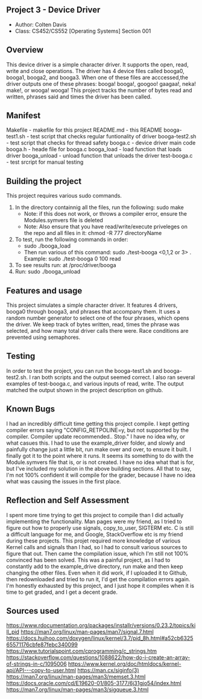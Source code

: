 ## Project 3 - Device Driver

* Author: Colten Davis
* Class: CS452/CS552 [Operating Systems] Section 001

## Overview
This device driver is a simple character driver. It supports the open, read, write and close operations. 
The driver has 4 device files called booga0, booga1, booga2, and booga3. When one of these files are 
acccessed,the driver outputs one of these phrases: booga! booga!, googoo! gaagaa!, neka! make!, or wooga! wooga!
This project tracks the number of bytes read and written, phrases said and times the driver has been called.
 

## Manifest
Makefile - makefile for this project
README.md - this README
booga-test1.sh - test script that checks regular funtionality of driver
booga-test2.sh - test script that checks for thread safety
booga.c - device driver main code
booga.h - heade file for booga.c
booga_load - load function that loads driver
booga_unload - unload function that unloads the driver
test-booga.c - test srcript for manual testing


## Building the project
This project requires various sudo commands.
1. In the directory containnig all the files, run the following: sudo make
   - Note: if this does not work, or throws a compiler error, ensure the Modules.symvers file is deleted
   - Note: Also ensure that you have read/write/execute priveleges on the repo and all files in it: chmod -R 777 directoryName
2. To test, run the following commands in order:
   - sudo ./booga_load
   - Then run various of this command: sudo ./test-booga <0,1,2 or 3> <num characters> <read or write>. Example: sudo ./test-booga 0 100 read
3. To see results run: at /proc/driver/booga
4. Run: sudo ./booga_unload
 


## Features and usage
This project simulates a simple character driver. It features 4 drivers, booga0 through booga3, and phrases that
accompany them. It uses a random number generator to select one of the four phrases, which opens the driver. We keep
track of bytes written, read, times the phrase was selected, and how many total driver calls there were. Race conditions
are prevented using semaphores.


## Testing
In order to test the project, you can run the booga-test1.sh and booga-test2.sh. I ran both scripts and the output seemed correct.
I also ran several examples of test-booga.c, and various inputs of read, write. The output matched the output shown in the project
description on github.


## Known Bugs
I had an incredibly difficult time getting this project compile. I kept getting compiler errors saying
"CONFIG_RETPOLINE=y, but not supported by the compiler. Compiler update recommended..  Stop."
I have no idea why, or what casues this. I had to use the example_driver folder, and slowly and painfully
change just a little bit, run make over and over, to ensure it built. I finally got it to the point where
it runs. It seems its something to do with the Module.symvers file that is, or is not created. I have no 
idea what that is for, but I've included my solution in the above building sections. All that to say, 
I'm not 100% confident it will compile for the grader, because I have no idea what was causing the 
issues in the first place.


## Reflection and Self Assessment
I spent more time trying to get this project to compile than I did actually implementing the functionality.
Man pages were my friend, as I tried to figure out how to properly use signals, copy_to_user, SIGTERM etc.
C is still a difficult language for me, and Google, StackOverflow etc is my friend during these projects.
This projet required more knowledge of various Kernel calls and signals than I had, so I had to consult various
sources to figure that out. Then came the compilation issue, which I'm still not 100% convinced has been solved.
This was a painful project, as I had to constantly add to the example_drive directory, run make and then keep 
changing the other files. Even when it did work, if I uploaded it to Github, then redownloaded and tried to run it, 
I'd get the compilation errors again. I'm honestly exhausted by this project, and I just hope it compiles when it
is time to get graded, and I get a decent grade. 


## Sources used
https://www.rdocumentation.org/packages/installr/versions/0.23.2/topics/kill_pid
https://man7.org/linux/man-pages/man7/signal.7.html
https://docs.huihoo.com/doxygen/linux/kernel/3.7/pid_8h.html#a52cb632565571176cbfe87febc340099
https://www.tutorialspoint.com/cprogramming/c_strings.htm
https://stackoverflow.com/questions/1088622/how-do-i-create-an-array-of-strings-in-c/1095006
https://www.kernel.org/doc/htmldocs/kernel-api/API---copy-to-user.html
https://man.cx/siginfo(3)
https://man7.org/linux/man-pages/man3/memset.3.html
https://docs.oracle.com/cd/E19620-01/805-3177/6j31gjo54/index.html
https://man7.org/linux/man-pages/man3/sigqueue.3.html
